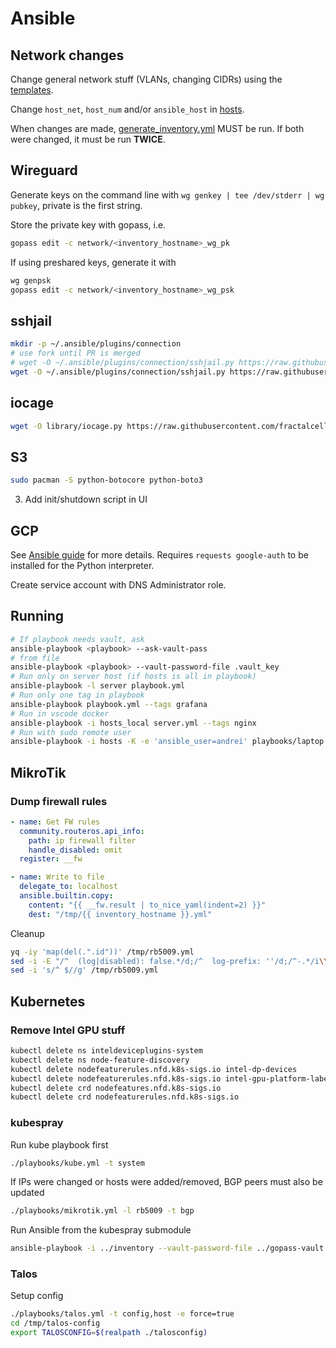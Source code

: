 # Ansible

## Network changes

Change general network stuff (VLANs, changing CIDRs) using the [templates](./files/inventory).

Change `host_net`, `host_num` and/or `ansible_host` in [hosts](./inventory/hosts).

When changes are made, [generate_inventory.yml](./playbooks/generate_inventory.yml) MUST be run.
If both were changed, it must be run **TWICE**.

## Wireguard

Generate keys on the command line with `wg genkey | tee /dev/stderr | wg pubkey`, private is the first string.

Store the private key with gopass, i.e.

```sh
gopass edit -c network/<inventory_hostname>_wg_pk
```

If using preshared keys, generate it with

```sh
wg genpsk
gopass edit -c network/<inventory_hostname>_wg_psk
```

## sshjail

```sh
mkdir -p ~/.ansible/plugins/connection
# use fork until PR is merged
# wget -O ~/.ansible/plugins/connection/sshjail.py https://raw.githubusercontent.com/austinhyde/ansible-sshjail/master/sshjail.py
wget -O ~/.ansible/plugins/connection/sshjail.py https://raw.githubusercontent.com/nerzhul/ansible-sshjail/patch-1/sshjail.py
```

## iocage

```sh
wget -O library/iocage.py https://raw.githubusercontent.com/fractalcells/ansible-iocage/master/iocage.py
```

## S3

```sh
sudo pacman -S python-botocore python-boto3

```

3. Add init/shutdown script in UI

## GCP

See [Ansible guide](https://docs.ansible.com/ansible/latest/scenario_guides/guide_gce.html) for more details.
Requires `requests google-auth` to be installed for the Python interpreter.

Create service account with DNS Administrator role.

## Running

```sh
# If playbook needs vault, ask
ansible-playbook <playbook> --ask-vault-pass
# from file
ansible-playbook <playbook> --vault-password-file .vault_key
# Run only on server host (if hosts is all in playbook)
ansible-playbook -l server playbook.yml
# Run only one tag in playbook
ansible-playbook playbook.yml --tags grafana
# Run in vscode docker
ansible-playbook -i hosts_local server.yml --tags nginx
# Run with sudo remote user
ansible-playbook -i hosts -K -e 'ansible_user=andrei' playbooks/laptop.yml --diff --check --tags laptop
```

## MikroTik

### Dump firewall rules

```yml
- name: Get FW rules
  community.routeros.api_info:
    path: ip firewall filter
    handle_disabled: omit
  register: __fw

- name: Write to file
  delegate_to: localhost
  ansible.builtin.copy:
    content: "{{ __fw.result | to_nice_yaml(indent=2) }}"
    dest: "/tmp/{{ inventory_hostname }}.yml"
```

Cleanup

```sh
yq -iy 'map(del(.".id"))' /tmp/rb5009.yml
sed -i -E "/^  (log|disabled): false.*/d;/^  log-prefix: ''/d;/^-.*/i\\ " /tmp/rb5009.yml
sed -i 's/^ $//g' /tmp/rb5009.yml
```

## Kubernetes

### Remove Intel GPU stuff

```sh
kubectl delete ns inteldeviceplugins-system
kubectl delete ns node-feature-discovery
kubectl delete nodefeaturerules.nfd.k8s-sigs.io intel-dp-devices
kubectl delete nodefeaturerules.nfd.k8s-sigs.io intel-gpu-platform-labeling
kubectl delete crd nodefeatures.nfd.k8s-sigs.io
kubectl delete crd nodefeaturerules.nfd.k8s-sigs.io
```

### kubespray

Run kube playbook first

```sh
./playbooks/kube.yml -t system
```

If IPs were changed or hosts were added/removed, BGP peers must also be updated

```sh
./playbooks/mikrotik.yml -l rb5009 -t bgp
```

Run Ansible from the kubespray submodule

```sh
ansible-playbook -i ../inventory --vault-password-file ../gopass-vault.sh cluster.yml
```

### Talos

Setup config

```sh
./playbooks/talos.yml -t config,host -e force=true
cd /tmp/talos-config
export TALOSCONFIG=$(realpath ./talosconfig)
```
